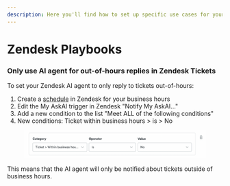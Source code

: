 ```yaml
---
description: Here you'll find how to set up specific use cases for your Zendesk AI agent
---
```


# Zendesk Playbooks

### Only use AI agent for out-of-hours replies in Zendesk Tickets

To set your Zendesk AI agent to only reply to tickets out-of-hours:

1. Create a [schedule](https://support.zendesk.com/hc/en-us/articles/4408842938522-Setting-your-schedule-with-business-hours-and-holidays) in Zendesk for your business hours
2. Edit the My AskAI trigger in Zendesk "Notify My AskAI..."
3. Add a new condition to the list "Meet ALL of the following conditions"
4. New conditions: Ticket within business hours > is > No

<figure><img src="../../../.gitbook/assets/image (2) (1).png" alt=""><figcaption></figcaption></figure>

This means that the AI agent will only be notified about tickets outside of business hours.
